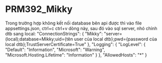 # PRM392_Mikky
Trong trường hợp không kết nối database bên api được thì vào file appsettings.json, ctrl+c ctrl+v dòng này, sau đó vào sql server, nhó chỉnh dtb sang local:
  "ConnectionStrings": {
    "Mikky": "server=(local);database=Mikky;uid={tên user của local dtb};pwd={password của local dtb};TrustServerCertificate=True"
  },
  "Logging": {
    "LogLevel": {
      "Default": "Information",
      "Microsoft": "Warning",
      "Microsoft.Hosting.Lifetime": "Information"
    }
  },
  "AllowedHosts": "*"
}

